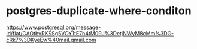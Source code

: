# postgres-duplicate-where-conditon
https://www.postgresql.org/message-id/flat/CAOtbvRKSSg5VOY1tE7h4tM09J%3DetjNWyM8cMm%3DG-cRk7%3DKyeEw%40mail.gmail.com
